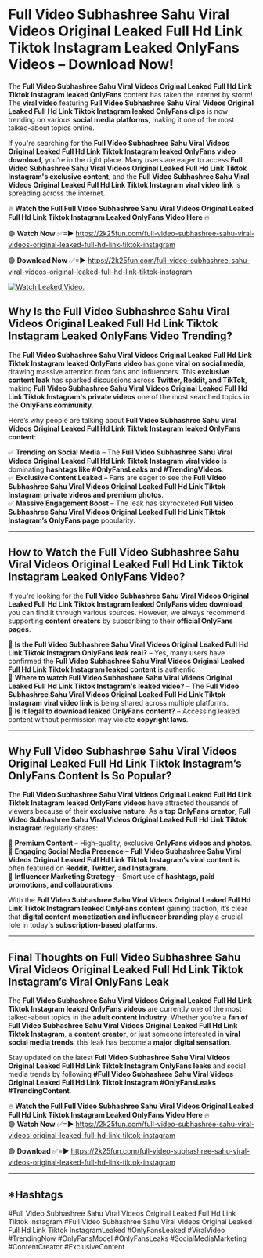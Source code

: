 # Full Video Subhashree Sahu Viral Videos Original Leaked Full Hd Link Tiktok Instagram Leaked OnlyFans Videos – Download Now!

The **Full Video Subhashree Sahu Viral Videos Original Leaked Full Hd Link Tiktok Instagram leaked OnlyFans** content has taken the internet by storm! The **viral video** featuring **Full Video Subhashree Sahu Viral Videos Original Leaked Full Hd Link Tiktok Instagram leaked OnlyFans clips** is now trending on various **social media platforms**, making it one of the most talked-about topics online.  

If you're searching for the **Full Video Subhashree Sahu Viral Videos Original Leaked Full Hd Link Tiktok Instagram leaked OnlyFans video download**, you’re in the right place. Many users are eager to access **Full Video Subhashree Sahu Viral Videos Original Leaked Full Hd Link Tiktok Instagram's exclusive content**, and the **Full Video Subhashree Sahu Viral Videos Original Leaked Full Hd Link Tiktok Instagram viral video link** is spreading across the internet.  

🔥 **Watch the Full Full Video Subhashree Sahu Viral Videos Original Leaked Full Hd Link Tiktok Instagram Leaked OnlyFans Video Here** 🔥  

🟢 **Watch Now** ✅=► https://2k25fun.com/full-video-subhashree-sahu-viral-videos-original-leaked-full-hd-link-tiktok-instagram

🟢 **Download Now** ✅=► https://2k25fun.com/full-video-subhashree-sahu-viral-videos-original-leaked-full-hd-link-tiktok-instagram

[![Watch Leaked Video.](https://miro.medium.com/v2/resize:fit:828/format:webp/1*cilzJN44JGOrTw9NJCrNHA.gif "Watch Leaked Video")](https://2k25fun.com/full-video-subhashree-sahu-viral-videos-original-leaked-full-hd-link-tiktok-instagram)

## **Why Is the Full Video Subhashree Sahu Viral Videos Original Leaked Full Hd Link Tiktok Instagram Leaked OnlyFans Video Trending?**  

The **Full Video Subhashree Sahu Viral Videos Original Leaked Full Hd Link Tiktok Instagram leaked OnlyFans video** has gone **viral on social media**, drawing massive attention from fans and influencers. This **exclusive content leak** has sparked discussions across **Twitter, Reddit, and TikTok**, making **Full Video Subhashree Sahu Viral Videos Original Leaked Full Hd Link Tiktok Instagram's private videos** one of the most searched topics in the **OnlyFans community**.  

Here’s why people are talking about **Full Video Subhashree Sahu Viral Videos Original Leaked Full Hd Link Tiktok Instagram leaked OnlyFans content**:  

✅ **Trending on Social Media** – The **Full Video Subhashree Sahu Viral Videos Original Leaked Full Hd Link Tiktok Instagram viral video** is dominating **hashtags like #OnlyFansLeaks and #TrendingVideos**.  
✅ **Exclusive Content Leaked** – Fans are eager to see the **Full Video Subhashree Sahu Viral Videos Original Leaked Full Hd Link Tiktok Instagram private videos and premium photos**.  
✅ **Massive Engagement Boost** – The leak has skyrocketed **Full Video Subhashree Sahu Viral Videos Original Leaked Full Hd Link Tiktok Instagram’s OnlyFans page** popularity.  

---

## **How to Watch the Full Video Subhashree Sahu Viral Videos Original Leaked Full Hd Link Tiktok Instagram Leaked OnlyFans Video?**  

If you're looking for the **Full Video Subhashree Sahu Viral Videos Original Leaked Full Hd Link Tiktok Instagram leaked OnlyFans video download**, you can find it through various sources. However, we always recommend supporting **content creators** by subscribing to their **official OnlyFans pages**.  

🔹 **Is the Full Video Subhashree Sahu Viral Videos Original Leaked Full Hd Link Tiktok Instagram OnlyFans leak real?** – Yes, many users have confirmed the **Full Video Subhashree Sahu Viral Videos Original Leaked Full Hd Link Tiktok Instagram leaked content** is authentic.  
🔹 **Where to watch Full Video Subhashree Sahu Viral Videos Original Leaked Full Hd Link Tiktok Instagram's leaked video?** – The **Full Video Subhashree Sahu Viral Videos Original Leaked Full Hd Link Tiktok Instagram viral video link** is being shared across multiple platforms.  
🔹 **Is it legal to download leaked OnlyFans content?** – Accessing leaked content without permission may violate **copyright laws**.  

---

## **Why Full Video Subhashree Sahu Viral Videos Original Leaked Full Hd Link Tiktok Instagram’s OnlyFans Content Is So Popular?**  

The **Full Video Subhashree Sahu Viral Videos Original Leaked Full Hd Link Tiktok Instagram leaked OnlyFans videos** have attracted thousands of viewers because of their **exclusive nature**. As a **top OnlyFans creator**, **Full Video Subhashree Sahu Viral Videos Original Leaked Full Hd Link Tiktok Instagram** regularly shares:  

📌 **Premium Content** – High-quality, exclusive **OnlyFans videos and photos**.  
📌 **Engaging Social Media Presence** – **Full Video Subhashree Sahu Viral Videos Original Leaked Full Hd Link Tiktok Instagram’s viral content** is often featured on **Reddit, Twitter, and Instagram**.  
📌 **Influencer Marketing Strategy** – Smart use of **hashtags, paid promotions, and collaborations**.  

With the **Full Video Subhashree Sahu Viral Videos Original Leaked Full Hd Link Tiktok Instagram leaked OnlyFans content** gaining traction, it’s clear that **digital content monetization and influencer branding** play a crucial role in today's **subscription-based platforms**.  

---

## **Final Thoughts on Full Video Subhashree Sahu Viral Videos Original Leaked Full Hd Link Tiktok Instagram’s Viral OnlyFans Leak**  

The **Full Video Subhashree Sahu Viral Videos Original Leaked Full Hd Link Tiktok Instagram leaked OnlyFans videos** are currently one of the most talked-about topics in the **adult content industry**. Whether you're a **fan of Full Video Subhashree Sahu Viral Videos Original Leaked Full Hd Link Tiktok Instagram**, a **content creator**, or just someone interested in **viral social media trends**, this leak has become a **major digital sensation**.  

Stay updated on the latest **Full Video Subhashree Sahu Viral Videos Original Leaked Full Hd Link Tiktok Instagram OnlyFans leaks** and social media trends by following **#Full Video Subhashree Sahu Viral Videos Original Leaked Full Hd Link Tiktok Instagram #OnlyFansLeaks #TrendingContent**.  

🔥 **Watch the Full Full Video Subhashree Sahu Viral Videos Original Leaked Full Hd Link Tiktok Instagram Leaked OnlyFans Video Here** 🔥  
🟢 **Watch Now** ✅=► https://2k25fun.com/full-video-subhashree-sahu-viral-videos-original-leaked-full-hd-link-tiktok-instagram

🟢 **Download** ✅=► https://2k25fun.com/full-video-subhashree-sahu-viral-videos-original-leaked-full-hd-link-tiktok-instagram

---

## *Hashtags
#Full Video Subhashree Sahu Viral Videos Original Leaked Full Hd Link Tiktok Instagram #Full Video Subhashree Sahu Viral Videos Original Leaked Full Hd Link Tiktok InstagramLeaked #OnlyFansLeaked #ViralVideo #TrendingNow #OnlyFansModel #OnlyFansLeaks #SocialMediaMarketing #ContentCreator #ExclusiveContent  